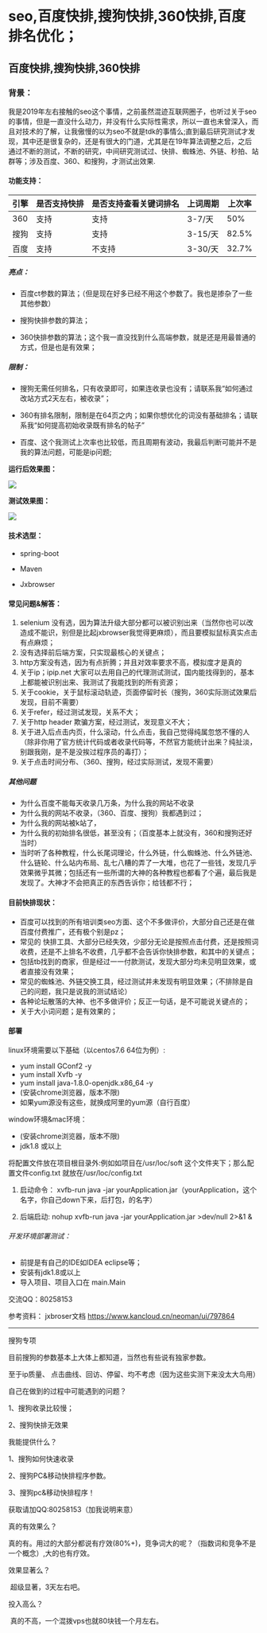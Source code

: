 # seo,百度快排,搜狗快排,360快排,百度排名优化；
百度快排,搜狗快排,360快排
----------------------------------------------------

### 背景：

我是2019年左右接触的seo这个事情，之前虽然混迹互联网圈子，也听过关于seo的事情，但是一直没什么动力，并没有什么实际性需求，所以一直也未曾深入，而且对技术的了解，让我傲慢的以为seo不就是tdk的事情么;直到最后研究测试才发现，其中还是很复杂的，还是有很大的门道，尤其是在19年算法调整之后，之后通过不断的测试，不断的研究，中间研究测试过、快排、蜘蛛池、外链、秒拍、站群等；涉及百度、360、和搜狗，才测试出效果.

#### 功能支持：

| 引擎 | 是否支持快排 | 是否支持查看关键词排名 | 上词周期 | 上次率 |
| ---- | ------------ | ---------------------- | -------- | ------ |
| 360  | 支持         | 支持                   | 3-7/天   | 50%    |
| 搜狗 | 支持         | 支持                   | 3-15/天  | 82.5%  |
| 百度 | 支持         | 不支持                 | 3-30/天  | 32.7%  |

##### 亮点：

- 百度ct参数的算法；（但是现在好多已经不用这个参数了。我也是掺杂了一些其他参数）

- 搜狗快排参数的算法；

- 360快排参数的算法；这个我一直没找到什么高端参数，就是还是用最普通的方式，但是也是有效果；

  
  


##### 限制：

- 搜狗无需任何排名，只有收录即可，如果连收录也没有；请联系我“如何通过改站方式2天左右，被收录”；

- 360有排名限制，限制是在64页之内；如果你想优化的词没有基础排名；请联系我“如何提高初始收录既有排名的帖子”

- 百度、这个我测试上次率也比较低，而且周期有波动，我最后判断可能并不是我的算法问题，可能是ip问题;

  

**运行后效果图：**

![](https://s1.ax1x.com/2020/05/25/t9zsyV.png)

**测试效果图：**

![](https://s1.ax1x.com/2020/05/25/t9zrQ0.png)

#### 技术选型：

-   spring-boot

- Maven

- Jxbrowser

#### 常见问题&解答：

1. selenium 没有选，因为算法升级大部分都可以被识别出来（当然你也可以改造成不能识，别但是比起jxbrowser我觉得更麻烦），而且要模拟鼠标真实点击有点麻烦；
2. 没有选择前后端方案，只实现最核心的关键点；
3. http方案没有选，因为有点折腾；并且对效率要求不高，模拟度才是真的
4. 关于ip；ipip.net 大家可以去用自己的代理测试测试，国内能找得到的，基本上都能被识别出来、我测试了我能找到的所有资源；
5. 关于cookie，关于鼠标滚动轨迹，页面停留时长（搜狗，360实际测试效果后发现，目前不需要）
6. 关于refer，经过测试发现，关系不大；
7. 关于http header 欺骗方案，经过测试，发现意义不大；
8. 关于进入后点击内页，什么滚动，什么点击，我自己觉得纯属忽悠不懂的人（除非你用了官方统计代码或者收录代码等，不然官方能统计出来？纯扯淡，别跟我刚，是不是没挨过程序员的毒打）；
9. 关于点击时间分布、（360、搜狗，经过实际测试，发现不需要）

##### 其他问题

- 为什么百度不能每天收录几万条，为什么我的网站不收录
- 为什么我的网站不收录，（360、百度、搜狗）我都遇到过；
- 为什么我的网站被k站了，
- 为什么我的初始排名很低，甚至没有；（百度基本上就没有，360和搜狗还好当时）
- 当时听了各种教程，什么长尾词理论，什么外链，什么蜘蛛池、什么外链池、什么链轮、什么站内布局、乱七八糟的弄了一大堆，也花了一些钱，发现几乎效果微乎其微；包括还有一些所谓的大神的各种教程也都看了个遍，最后我是发现了。大神才不会把真正的东西告诉你；给钱都不行；

#### 目前快排现状：

- 百度可以找到的所有培训类seo方面、这个不多做评价，大部分自己还是在做百度付费推广，还有极个别是pz；
- 常见的 快排工具、大部分已经失效，少部分无论是按照点击付费，还是按照词收费，还是不上排名不收费，几乎都不会告诉你快排参数，和其中的关键点；
- 包括tb找到的商家，但是经过一一付款测试，发现大部分均未见明显效果，或者直接没有效果；
- 常见的蜘蛛池、外链交换工具，经过测试并未发现有明显效果；（不排除是自己的问题，我只是说我的测试结论）​   
- 各种论坛散落的大神、也不多做评价；反正一句话，是不可能说关键点的；​   
- 关于大小词问题；是有效果的；
  ​    

#### 部署

  linux环境需要以下基础（以centos7.6 64位为例）:

- yum install GConf2 -y
- yum install Xvfb  -y
- yum install java-1.8.0-openjdk.x86_64 -y
- (安装chrome浏览器，版本不限)     
- 如果yum源没有这些，就换成阿里的yum源（自行百度）

window环境&mac环境：

- (安装chrome浏览器，版本不限)     
- jdk1.8 或以上

 将配置文件放在项目根目录外:例如如项目在/usr/loc/soft 这个文件夹下；那么配置文件config.txt 就放在/usr/loc/config.txt

1.   启动命令： xvfb-run java -jar yourApplication.jar（yourApplication，这个名字，你自己down下来，后打包，的名字）

2. 后端启动: nohup xvfb-run java -jar yourApplication.jar >dev/null 2>&1 &

###### 开发环境部署测试：

- 前提是有自己的IDE如IDEA  eclipse等；
- 安装有jdk1.8或以上
- 导入项目、项目入口在 main.Main



交流QQ：80258153



参考资料：
jxbroser文档 https://www.kancloud.cn/neoman/ui/797864

-------------------------------------------------- ------------------------
搜狗专项

目前搜狗的参数基本上大体上都知道，当然也有些说有独家参数。

至于ip质量、	点击曲线、回访、停留、均不考虑（因为这些实测下来没太大鸟用）

自己在做到的过程中可能遇到的问题？

1、搜狗收录比较慢；

2、搜狗快排无效果

我能提供什么？

1、搜狗如何快速收录

2、搜狗PC&移动快排程序参数。

3、搜狗pc&移动快排程序！

获取请加QQ:80258153（加我说明来意）

真的有效果么？

​	真的有。用过的大部分都说有疗效(80%+)，竞争词大的呢？（指数词和竞争不是一个概念）,大的也有疗效。

效果显著么？

​	超级显著，3天左右吧。

投入高么？

​	真的不高，一个混拨vps也就80块钱一个月左右。
